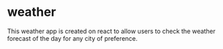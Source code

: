 # weather
This weather app is created on react to allow users to check the weather forecast of the day for any city of preference.
